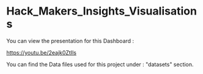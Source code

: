 # Hack_Makers_Insights_Visualisations

You can view the presentation for this Dashboard :

https://youtu.be/2eajk0ZtIls

You can find the Data files used for this project under : "datasets" section.



